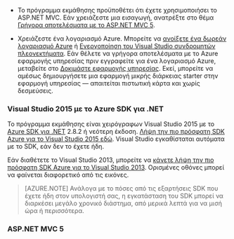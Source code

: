* Το πρόγραμμα εκμάθησης προϋποθέτει ότι έχετε χρησιμοποιήσει το ASP.NET MVC. Εάν χρειάζεστε μια εισαγωγή, ανατρέξτε στο θέμα [Γρήγορα αποτελέσματα με το ASP.NET MVC 5](http://www.asp.net/mvc/overview/getting-started/introduction/getting-started).

* Χρειάζεστε ένα λογαριασμό Azure. Μπορείτε να [ανοίξετε ένα δωρεάν λογαριασμό Azure](/pricing/free-trial/?WT.mc_id=A261C142F) ή [Ενεργοποίηση του Visual Studio συνδρομητών πλεονεκτήματα](/pricing/member-offers/msdn-benefits-details/?WT.mc_id=A261C142F). Εάν θέλετε να γρήγορα αποτελέσματα με το Azure εφαρμογής υπηρεσίας πριν εγγραφείτε για ένα λογαριασμό Azure, μεταβείτε στο [Δοκιμάστε εφαρμογής υπηρεσίας](http://go.microsoft.com/fwlink/?LinkId=523751). Εκεί, μπορείτε να αμέσως δημιουργήσετε μια εφαρμογή μικρής διάρκειας starter στην εφαρμογή υπηρεσίας — απαιτείται πιστωτική κάρτα και χωρίς δεσμεύσεις.

### <a name="setupdevenv"></a>Visual Studio 2015 με το Azure SDK για .NET

Το πρόγραμμα εκμάθησης είναι χειρόγραφων Visual Studio 2015 με το [Azure SDK για .NET](../articles/dotnet-sdk.md) 2.8.2 ή νεότερη έκδοση. [Λήψη την πιο πρόσφατη SDK Azure για το Visual Studio 2015 εδώ](http://go.microsoft.com/fwlink/?linkid=518003). Visual Studio εγκαθίσταται αυτόματα με το SDK, εάν δεν το έχετε ήδη.

Εάν διαθέτετε το Visual Studio 2013, μπορείτε να [κάνετε λήψη την πιο πρόσφατη SDK Azure για το Visual Studio 2013](http://go.microsoft.com/fwlink/?LinkID=324322). Ορισμένες οθόνες μπορεί να φαίνεται διαφορετικό από τις εικόνες.

>[AZURE.NOTE] Ανάλογα με το πόσες από τις εξαρτήσεις SDK που έχετε ήδη στον υπολογιστή σας, η εγκατάσταση του SDK μπορεί να διαρκέσει μεγάλο χρονικό διάστημα, από μερικά λεπτά για να μισή ώρα ή περισσότερα.

### <a name="aspnet-mvc-5"></a>ASP.NET MVC 5

